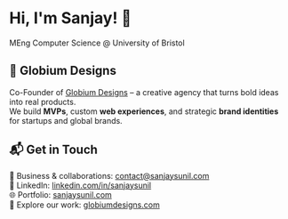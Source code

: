 # Hi, I'm Sanjay! 👋  
MEng Computer Science @ University of Bristol

## 🚀 Globium Designs  
Co-Founder of [Globium Designs](https://globiumdesigns.com) – a creative agency that turns bold ideas into real products.  
We build **MVPs**, custom **web experiences**, and strategic **brand identities** for startups and global brands.

## 📬 Get in Touch  
💼 Business & collaborations: [contact@sanjaysunil.com](mailto:contact@sanjaysunil.com)  
🔗 LinkedIn: [linkedin.com/in/sanjaysunil](https://linkedin.com/in/sanjaysunil)  
🌐 Portfolio: [sanjaysunil.com](https://sanjaysunil.com)  
📍 Explore our work: [globiumdesigns.com](https://globiumdesigns.com)
